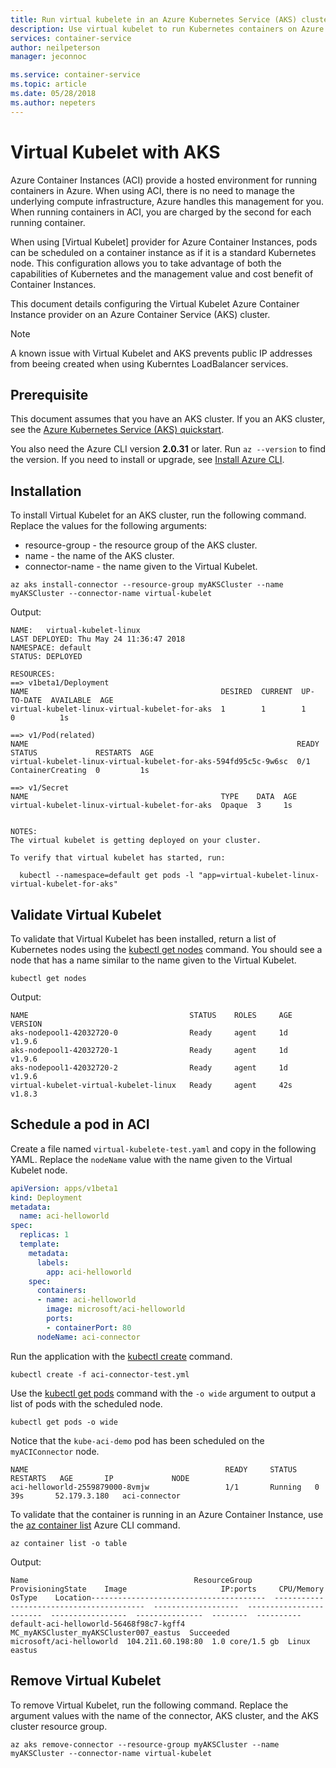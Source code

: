 ```yaml
---
title: Run virtual kubelete in an Azure Kubernetes Service (AKS) cluster
description: Use virtual kubelet to run Kubernetes containers on Azure Container Instances.
services: container-service
author: neilpeterson
manager: jeconnoc

ms.service: container-service
ms.topic: article
ms.date: 05/28/2018
ms.author: nepeters
---
```


# Virtual Kubelet with AKS

Azure Container Instances (ACI) provide a hosted environment for running containers in Azure. When using ACI, there is no need to manage the underlying compute infrastructure, Azure handles this management for you. When running containers in ACI, you are charged by the second for each running container.

When using [Virtual Kubelet] provider for Azure Container Instances, pods can be scheduled on a container instance as if it is a standard Kubernetes node. This configuration allows you to take advantage of both the capabilities of Kubernetes and the management value and cost benefit of Container Instances.

This document details configuring the Virtual Kubelet Azure Container Instance provider on an Azure Container Service (AKS) cluster.

> [!NOTE]
> A known issue with Virtual Kubelet and AKS prevents public IP addresses from beeing created when using Kuberntes LoadBalancer services.

## Prerequisite

This document assumes that you have an AKS cluster. If you an AKS cluster, see the [Azure Kubernetes Service (AKS) quickstart][aks-quick-start].

You also need the Azure CLI version **2.0.31** or later. Run `az --version` to find the version. If you need to install or upgrade, see [Install Azure CLI](/cli/azure/install-azure-cli).

## Installation

To install Virtual Kubelet for an AKS cluster, run the following command. Replace the values for the following arguments:

- resource-group - the resource group of the AKS cluster.
- name - the name of the AKS cluster.
- connector-name - the name given to the Virtual Kubelet.

```azurecli-interactive
az aks install-connector --resource-group myAKSCluster --name myAKSCluster --connector-name virtual-kubelet
```

Output:

```
NAME:   virtual-kubelet-linux
LAST DEPLOYED: Thu May 24 11:36:47 2018
NAMESPACE: default
STATUS: DEPLOYED

RESOURCES:
==> v1beta1/Deployment
NAME                                           DESIRED  CURRENT  UP-TO-DATE  AVAILABLE  AGE
virtual-kubelet-linux-virtual-kubelet-for-aks  1        1        1           0          1s

==> v1/Pod(related)
NAME                                                            READY  STATUS             RESTARTS  AGE
virtual-kubelet-linux-virtual-kubelet-for-aks-594fd95c5c-9w6sc  0/1    ContainerCreating  0         1s

==> v1/Secret
NAME                                           TYPE    DATA  AGE
virtual-kubelet-linux-virtual-kubelet-for-aks  Opaque  3     1s


NOTES:
The virtual kubelet is getting deployed on your cluster.

To verify that virtual kubelet has started, run:

  kubectl --namespace=default get pods -l "app=virtual-kubelet-linux-virtual-kubelet-for-aks"
```

## Validate Virtual Kubelet

To validate that Virtual Kubelet has been installed, return a list of Kubernetes nodes using the [kubectl get nodes][kubectl-get] command. You should see a node that has a name similar to the name given to the Virtual Kubelet.

```azurecli-interactive
kubectl get nodes
```

Output:

```console
NAME                                    STATUS    ROLES     AGE       VERSION
aks-nodepool1-42032720-0                Ready     agent     1d        v1.9.6
aks-nodepool1-42032720-1                Ready     agent     1d        v1.9.6
aks-nodepool1-42032720-2                Ready     agent     1d        v1.9.6
virtual-kubelet-virtual-kubelet-linux   Ready     agent     42s       v1.8.3
```

## Schedule a pod in ACI

Create a file named `virtual-kubelete-test.yaml` and copy in the following YAML. Replace the `nodeName` value with the name given to the Virtual Kubelet node.

```yaml
apiVersion: apps/v1beta1
kind: Deployment
metadata:
  name: aci-helloworld
spec:
  replicas: 1
  template:
    metadata:
      labels:
        app: aci-helloworld
    spec:
      containers:
      - name: aci-helloworld
        image: microsoft/aci-helloworld
        ports:
        - containerPort: 80
      nodeName: aci-connector
```

Run the application with the [kubectl create][kubectl-create] command.

```azurecli-interactive
kubectl create -f aci-connector-test.yml
```

Use the [kubectl get pods][kubectl-get] command with the `-o wide` argument to output a list of pods with the scheduled node.

```azurecli-interactive
kubectl get pods -o wide
```

Notice that the `kube-aci-demo` pod has been scheduled on the `myACIConnector` node.

```console
NAME                                            READY     STATUS    RESTARTS   AGE       IP             NODE
aci-helloworld-2559879000-8vmjw                 1/1       Running   0          39s       52.179.3.180   aci-connector
```

To validate that the container is running in an Azure Container Instance, use the [az container list][az-container-list] Azure CLI command.

```azurecli-interactive
az container list -o table
```

Output:

```console
Name                                     ResourceGroup                              ProvisioningState    Image                     IP:ports     CPU/Memory       OsType    Location---------------------------------------  -----------------------------------------  -------------------  ------------------------  -----------------  ---------------  --------  ----------default-aci-helloworld-56468f98c7-kgff4     MC_myAKSCluster_myAKSCluster007_eastus  Succeeded            microsoft/aci-helloworld  104.211.60.198:80  1.0 core/1.5 gb  Linux     eastus
```

## Remove Virtual Kubelet

To remove Virtual Kubelet, run the following command. Replace the argument values with the name of the connector, AKS cluster, and the AKS cluster resource group.

```azurecli-interactive
az aks remove-connector --resource-group myAKSCluster --name myAKSCluster --connector-name virtual-kubelet
```

<!-- LINKS -->
[aks-quick-start]: https://docs.microsoft.com/en-us/azure/aks/kubernetes-walkthrough
[kubectl-create]: https://kubernetes.io/docs/user-guide/kubectl/v1.6/#create
[kubectl-get]: https://kubernetes.io/docs/user-guide/kubectl/v1.8/#get
[az-container-list]: https://docs.microsoft.com/en-us/cli/azure/aks?view=azure-cli-latest#az_aks_list